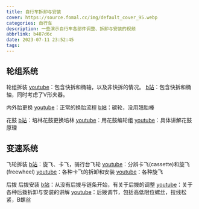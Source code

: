 ```yaml
---
title: 自行车拆卸与安装
cover: https://source.fomal.cc/img/default_cover_95.webp
categories: 自行车
description: 一些演示自行车各部件调整、拆卸与安装的视频
abbrlink: b487d6c
date: 2023-07-11 23:52:45
tags:
---
```


## 轮组系统
轮组拆装
[youtube](https://www.youtube.com/watch?v=AZXP6rwkSqk)：包含快拆和桶轴，以及非快拆的情况。
[b站](https://www.bilibili.com/video/BV1YV4y1W7mz/?spm_id_from=333.999.0.0&vd_source=4818ed7eb881f1eba75c12df1d2bd43c)：包含快拆和桶轴，同时考虑了V形夹器。

内外胎更换
[youtube](https://www.youtube.com/watch?v=sGdu4fkrQ9M)：正常的换胎流程
[b站](https://www.bilibili.com/video/BV13e4y1Z7Pm/?spm_id_from=333.337.search-card.all.click&vd_source=4818ed7eb881f1eba75c12df1d2bd43c)：碳轮，没用翘胎棒

花鼓
[b站](https://www.bilibili.com/video/BV1dF411B7J7/?spm_id_from=333.337.search-card.all.click&vd_source=4818ed7eb881f1eba75c12df1d2bd43c)：培林花鼓更换培林
[youtube](https://www.youtube.com/watch?v=Jw25tqAcn_4)：用花鼓编轮组
[youtube](https://www.youtube.com/watch?v=syG-5gun1Dw)：具体讲解花鼓原理

## 变速系统
飞轮拆装
[b站](https://www.bilibili.com/video/BV1FD4y167fe/?spm_id_from=333.788&vd_source=4818ed7eb881f1eba75c12df1d2bd43c)：旋飞、卡飞，骑行台飞轮
[youtube](https://www.youtube.com/watch?v=iTJ3taJHOn8)：分辨卡飞(cassette)和旋飞(freewheel)
[youtube](https://www.youtube.com/watch?v=9KAaP7pbFV0)：各种卡飞的拆卸和安装
[youtube](https://www.youtube.com/watch?v=rdQE8-ea1uw)：各种旋飞

后拨
后拨安装
[b站](https://www.bilibili.com/video/BV1Yq4y1f7Vc/?spm_id_from=333.337.search-card.all.click&vd_source=4818ed7eb881f1eba75c12df1d2bd43c)：从没有后拨与链条开始，有关于后拨的调整
[youtube](https://www.youtube.com/watch?v=meUQ-BiFL28)：关于各种后拨拆卸与安装的讲解
[youtube](https://www.youtube.com/watch?v=UkZxPIZ1ngY)：后拨调节，包括高低限位螺丝，拉线松紧，B螺丝
